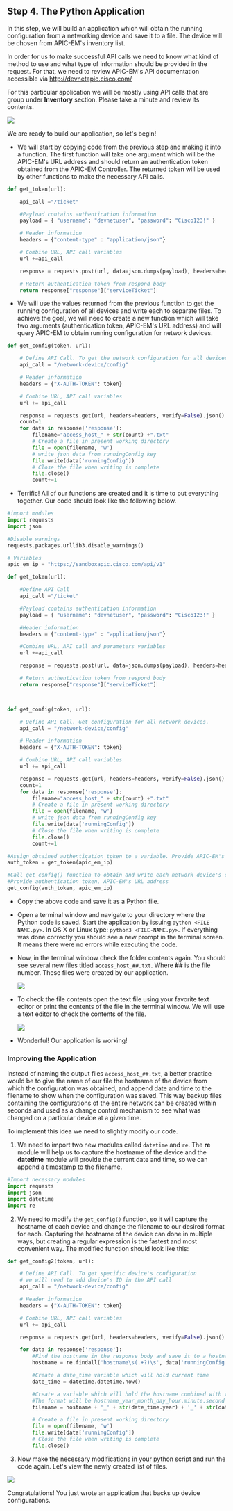 ## Step 4. The Python Application

In this step, we will build an application which will obtain the running configuration from a networking device and save it to a file. The device will be chosen from APIC-EM's inventory list.

In order for us to make successful API calls we need to know what kind of method to use and what type of information should be provided in the request. For that, we need to review APIC-EM's API documentation accessible via
<http://devnetapic.cisco.com/>

For this particular application we will be mostly using API calls that are group under **Inventory** section. Please take a minute and review its contents.

![](/posts/files/apic-em-rest-api-python-app/assets/images/api_doc.png)

We are ready to build our application, so let's begin!

- We will start by copying code from the previous step and making it into a function. The first function will take one argument which will be the APIC-EM's URL address and should return an authentication token obtained from the APIC-EM Controller. The returned token will be used by other functions to make the necessary API calls.
```python
def get_token(url):

    api_call ="/ticket"

    #Payload contains authentication information
    payload = { "username": "devnetuser", "password": "Cisco123!" }

    # Header information
    headers = {"content-type" : "application/json"}

    # Combine URL, API call variables
    url +=api_call

    response = requests.post(url, data=json.dumps(payload), headers=headers, verify=False).json()

    # Return authentication token from respond body
    return response["response"]["serviceTicket"]
```

- We will use the values returned from the previous function to get the running configuration of all devices and write each to separate files. To achieve the goal, we will need to create a new function which will take two arguments (authentication token, APIC-EM's URL address) and will query APIC-EM to obtain running configuration for network devices.
```python
def get_config(token, url):

    # Define API Call. To get the network configuration for all devices
    api_call = "/network-device/config"

    # Header information
    headers = {"X-AUTH-TOKEN": token}

    # Combine URL, API call variables
    url += api_call

    response = requests.get(url, headers=headers, verify=False).json()
    count=1
    for data in response['response']:
        filename="access_host_" + str(count) +".txt"
        # Create a file in present working directory
        file = open(filename, 'w')
        # write json data from runningConfig key
        file.write(data['runningConfig'])
        # Close the file when writing is complete
        file.close()
        count+=1
```

- Terrific! All of our functions are created and it is time to put everything together. Our code should look like the following below.


``` python
#import modules
import requests
import json

#Disable warnings
requests.packages.urllib3.disable_warnings()

# Variables
apic_em_ip = "https://sandboxapic.cisco.com/api/v1"

def get_token(url):

    #Define API Call
    api_call ="/ticket"

    #Payload contains authentication information
    payload = { "username": "devnetuser", "password": "Cisco123!" }

    #Header information
    headers = {"content-type" : "application/json"}

    #Combine URL, API call and parameters variables
    url +=api_call

    response = requests.post(url, data=json.dumps(payload), headers=headers, verify=False).json()

    # Return authentication token from respond body
    return response["response"]["serviceTicket"]



def get_config(token, url):

    # Define API Call. Get configuration for all network devices.    
    api_call = "/network-device/config"

    # Header information
    headers = {"X-AUTH-TOKEN": token}

    # Combine URL, API call variables
    url += api_call

    response = requests.get(url, headers=headers, verify=False).json()
    count=1
    for data in response['response']:
        filename="access_host_" + str(count) +".txt"
        # Create a file in present working directory
        file = open(filename, 'w')       
        # write json data from runningConfig key
        file.write(data['runningConfig'])
        # Close the file when writing is complete
        file.close()
        count+=1

#Assign obtained authentication token to a variable. Provide APIC-EM's URL address
auth_token = get_token(apic_em_ip)

#Call get_config() function to obtain and write each network device's configuration to a separate file.
#Provide authentication token, APIC-EM's URL address
get_config(auth_token, apic_em_ip)

```

- Copy the above code and save it as a Python file.

- Open a terminal window and navigate to your directory where the Python code is saved.  Start the application by issuing `python <FILE-NAME.py>`.  In OS X or Linux type: `python3 <FILE-NAME.py>`. If everything was done correctly you should see a new prompt in the terminal screen. It means there were no errors while executing the code.

- Now, in the terminal window check the folder contents again. You should see several new files titled `access_host_##.txt`. Where **##** is the file number.  These files were created by our application.

	![](/posts/files/apic-em-rest-api-python-app/assets/images/txt_files.png)

- To check the file contents open the text file using your favorite text editor or print the contents of the file in the terminal window. We will use a text editor to check the contents of the file.

	![](/posts/files/apic-em-rest-api-python-app/assets/images/txt_contents.png)

- Wonderful! Our application is working!


### Improving the Application

Instead of naming the output files `access_host_##.txt`, a better practice would be to give the name of our file the hostname of the device from which the configuration was obtained, and append date and time to the filename to show when the configuration was saved. This way backup files containing the configurations of the entire network can be created within seconds and used as a change control mechanism to see what was changed on a particular device at a given time.

To implement this idea we need to slightly modify our code.

1. We need to import two new modules called `datetime` and `re`. The **re** module will help us to capture the hostname of the device and the **datetime** module will provide the current date and time, so we can append a timestamp to the filename.
```python
#Import necessary modules
import requests
import json
import datetime
import re
```
2. We need to modify the `get_config()` function, so it will capture the hostname of each device and change the filename to our desired format for each. Capturing the hostname of the device can done in multiple ways, but creating a regular expression is the fastest and most convenient way. The modified function should look like this:
```python
def get_config2(token, url):

    # Define API Call. To get specific device's configuration
    # we will need to add device's ID in the API call
    api_call = "/network-device/config"

    # Header information
    headers = {"X-AUTH-TOKEN": token}

    # Combine URL, API call variables
    url += api_call

    response = requests.get(url, headers=headers, verify=False).json()

    for data in response['response']:
        #Find the hostname in the response body and save it to a hostname variable
        hostname = re.findall('hostname\s(.+?)\s', data['runningConfig'])[0]

        #Create a date_time variable which will hold current time
        date_time = datetime.datetime.now()

        #Create a variable which will hold the hostname combined with the date and time
        #The format will be hostname_year_month_day_hour.minute.second
        filename = hostname + '_' + str(date_time.year) + '_' + str(date_time.month) + '_' + str(date_time.day) + '_' + str(date_time.hour) + '.' + str(date_time.minute) + '.' + str(date_time.second)

        # Create a file in present working directory
        file = open(filename, 'w')       
        file.write(data['runningConfig'])
        # Close the file when writing is complete
        file.close()
```
3. Now make the necessary modifications in your python script and run the code again.   Let's view the newly created list of files.

![](/posts/files/apic-em-rest-api-python-app/assets/images/txt_files2.png)


Congratulations! You just wrote an application that backs up device configurations.
